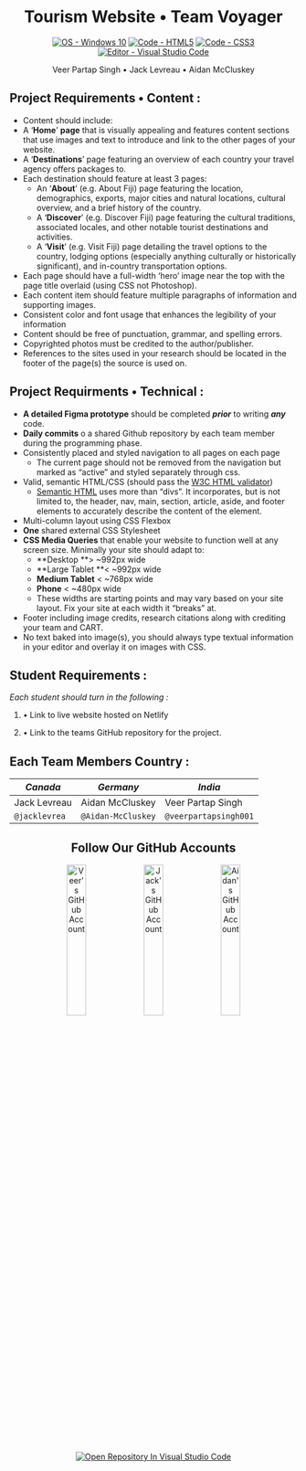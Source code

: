 <!-- Header -->
<h1 align="center">Tourism Website • Team Voyager</h1>

<!-- Badges Generated With https://michaelcurrin.github.io/badge-generator/#/ -->
<p align="middle">
  <a href="https://"><img src="https://img.shields.io/badge/OS-Windows_10-blueviolet?logo=windows&logoColor=white" alt="OS - Windows 10"></a>
  <a href="https://"><img src="https://img.shields.io/badge/Code-HTML5-blueviolet?logo=html5&logoColor=white" alt="Code - HTML5"></a>
  <a href="https://"><img src="https://img.shields.io/badge/Code-CSS3-blueviolet?logo=css3&logoColor=white" alt="Code - CSS3"></a>
  <a href="https://"><img src="https://img.shields.io/badge/Editor-Visual_Studio_Code-blueviolet?logo=visualstudiocode" alt="Editor - Visual Studio Code"></a>
</p>

<!-- List Of Team Members Beneath The Header -->
<p align="center">Veer Partap Singh • Jack Levreau • Aidan McCluskey<p>

<!-- Website Requirements Found From https://classroom.google.com/u/3/c/MzgwNTU4NDY3MTky/a/NDM0NjE0Nzg0ODk0/details -->
<!-- Not Using For Now "<h2 align="middle">Project Requirements</h2>" -->

<!-- Content Project Requirements -->
<h2>Project Requirements • Content :</h2>

* Content should include:
 * A ‘**Home**’ **page** that is visually appealing and features content sections that use images and text to introduce and link to the other pages of your website.
 * A ‘**Destinations**’ page featuring an overview of each country your travel agency offers packages to.
 * Each destination should feature at least 3 pages:
     * An ‘**About**’ (e.g. About Fiji) page featuring the location, demographics, exports, major cities and natural locations, cultural overview, and a brief history of the country. 
     * A ‘**Discover**’ (e.g. Discover Fiji) page featuring the cultural traditions, associated locales, and other notable tourist destinations and activities.
     * A ‘**Visit**’ (e.g. Visit Fiji) page detailing the travel options to the country, lodging options (especially anything culturally or historically significant), and in-country transportation options.
 * Each page should have a full-width ‘hero’ image near the top with the page title overlaid (using CSS not Photoshop).
 * Each content item should feature multiple paragraphs of information and supporting images.
 * Consistent color and font usage that enhances the legibility of your information
 * Content should be free of punctuation, grammar, and spelling errors.
 * Copyrighted photos must be credited to the author/publisher.
 * References to the sites used in your research should be located in the footer of the page(s) the source is used on.

<!-- Technical Project Requirements -->
<h2>Project Requirments • Technical :</h2>

* **A detailed Figma prototype** should be completed **_prior_** to writing **_any_** code.
* **Daily commits** o a shared Github repository by each team member during the programming phase.
* Consistently placed and styled navigation to all pages on each page
    * The current page should not be removed from the navigation but marked as “active” and styled separately through css.
* Valid, semantic HTML/CSS (should pass the [W3C HTML validator](https://validator.w3.org/))
    * [Semantic HTML](https://www.codecademy.com/learn/learn-html/modules/learn-semantic-html/cheatsheet) uses more than “divs”. It incorporates, but is not limited to, the header, nav, main, section, article, aside, and footer elements to accurately describe the content of the element.
 * Multi-column layout using CSS Flexbox
 * **One** shared external CSS Stylesheet
 * **CSS Media Queries** that enable your website to function well at any screen size. Minimally your site should adapt to:
    * **Desktop **> ~992px wide
    * **Large Tablet **&lt; ~992px wide
    * **Medium Tablet** &lt; ~768px wide
    * **Phone** &lt; ~480px wide
    * These widths are starting points and may vary based on your site layout. Fix your site at each width it “breaks” at.
 * Footer including image credits, research citations along with crediting your team and CART.
 * No text baked into image(s), you should always type textual information in your editor and overlay it on images with CSS.
              
<!-- Website Requirements Found From https://classroom.google.com/u/3/c/MzgwNTU4NDY3MTky/a/NDM0NjE0Nzg0ODk0/details -->
<h2>Student Requirements :</h2>

_Each student should turn in the following :_
1. • Link to live website hosted on Netlify

2. • Link to the teams GitHub repository for the project.
         
<!-- Chart Header -->
<h2>Each Team Members Country :</h2>

<!-- Chart Of Which Student Contributed To Which Country -->
| ***Canada***   | ***Germany***      | ***India***           |
| -------------- | ------------------ | --------------------- |
| Jack Levreau   | Aidan McCluskey    | Veer Partap Singh     |
| `@jacklevrea`  | `@Aidan-McCluskey` | `@veerpartapsingh001` |         
   
<!-- Links To Our GitHub Accounts , Somewhat As A Footer -->
<h2 align="center">Follow Our GitHub Accounts</h2>
              
<p align="middle">
  <a href="https://github.com/veerpartapsingh001" title="Go to Veer's GitHub profile"><img src="https://img.shields.io/static/v1?label=Follow&message=Veer Partap Singh&color=blueviolet&logo=github" alt="Veer's GitHub Account" width="26%"></a>
  <a href="https://github.com/jacklevrea" title="Go to Jack's GitHub profile"><img src="https://img.shields.io/static/v1?label=Follow&message=Jack Levreau&color=blueviolet&logo=github" alt="Jack's GitHub Account" width="26%"></a>
   <a href="https://github.com/Aidan-McCluskey" title="Go to Aidan's GitHub profile"><img src="https://img.shields.io/static/v1?label=Follow&message=Aidan McCluskey&color=blueviolet&logo=github" alt="Aidan's GitHub Account" width="26%"></a>
</p>

<p align="middle">
  <a href="https://classroom.github.com/assets/open-in-vscode-f059dc9a6f8d3a56e377f745f24479a46679e63a5d9fe6f495e02850cd0d8118.svg"><img src="https://img.shields.io/badge/Open_Repository_In-Visual_Studio_Code-blueviolet?logo=visualstudiocode" alt="Open Repository In Visual Studio Code"></a>
</p>
